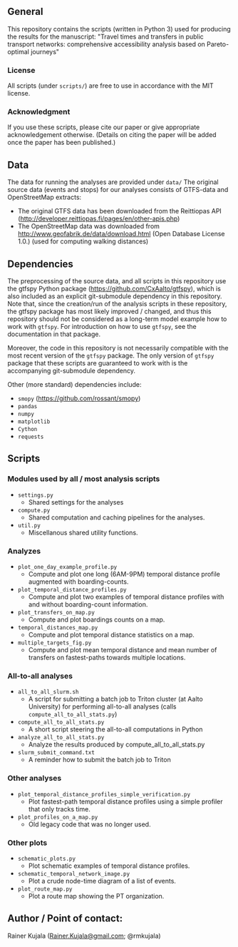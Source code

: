 ## General
This repository contains the scripts (written in Python 3) used for producing the results for the manuscript:
"Travel times and transfers in public transport networks: comprehensive accessibility analysis based on Pareto-optimal journeys"

### License
All scripts (under `scripts/`) are free to use in accordance with the MIT license.

### Acknowledgment
If you use these scripts, please cite our paper or give appropriate acknowledgement otherwise.
(Details on citing the paper will be added once the paper has been published.)

## Data
The data for running the analyses are provided under `data/`
The original source data (events and stops) for our analyses consists of GTFS-data and OpenStreetMap extracts:
- The original GTFS data has been downloaded from the Reittiopas API (http://developer.reittiopas.fi/pages/en/other-apis.php)
- The OpenStreetMap data was downloaded from http://www.geofabrik.de/data/download.html (Open Database License 1.0.)
    (used for computing walking distances)

## Dependencies
The preprocessing of the source data, and all scripts in this repository use the gtfspy Python package (https://github.com/CxAalto/gtfspy), which is also included as an explicit git-submodule dependency in this repository.
Note that, since the creation/run of the analysis scripts in these repository, the gtfspy package has most likely improved / changed, and thus this repository should not be considered as a long-term model example how to work with `gtfspy`.
For introduction on how to use `gtfspy`, see the documentation in that package.

Moreover, the code in this repository is not necessarily compatible with the most recent version of the `gtfspy` package.
The only version of `gtfspy` package that these scripts are guaranteed to work with is the accompanying git-submodule dependency.

Other (more standard) dependencies include:
- `smopy`  (https://github.com/rossant/smopy)
- `pandas`
- `numpy`
- `matplotlib`
- `Cython`
- `requests`

## Scripts

### Modules used by all / most analysis scripts
- `settings.py`
    - Shared settings for the analyses
- `compute.py`
    - Shared computation and caching pipelines for the analyses.
- `util.py`
    - Miscellanous shared utility functions.

### Analyzes
- `plot_one_day_example_profile.py`
    - Compute and plot one long (6AM-9PM) temporal distance profile augmented with boarding-counts.
- `plot_temporal_distance_profiles.py`
    - Compute and plot two examples of temporal distance profiles with and without boarding-count information.
- `plot_transfers_on_map.py`
    - Compute and plot boardings counts on a map.
- `temporal_distances_map.py`
    - Compute and plot temporal distance statistics on a map.
- `multiple_targets_fig.py`
    - Compute and plot mean temporal distance and mean number of transfers on fastest-paths towards multiple locations.

### All-to-all analyses
- `all_to_all_slurm.sh`
    - A script for submitting a batch job to Triton cluster (at Aalto University) for performing all-to-all analyses (calls `compute_all_to_all_stats.py`)
- `compute_all_to_all_stats.py`
    - A short script steering the all-to-all computations in Python
- `analyze_all_to_all_stats.py`
    - Analyze the results produced by compute_all_to_all_stats.py
- `slurm_submit_command.txt`
    - A reminder how to submit the batch job to Triton

### Other analyses
- `plot_temporal_distance_profiles_simple_verification.py`
    - Plot fastest-path temporal distance profiles using a simple profiler that only tracks time.
- `plot_profiles_on_a_map.py`
    - Old legacy code that was no longer used.

### Other plots
- `schematic_plots.py`
    - Plot schematic examples of temporal distance profiles.
- `schematic_temporal_network_image.py`
    - Plot a crude node-time diagram of a list of events.
- `plot_route_map.py`
    - Plot a route map showing the PT organization.

## Author / Point of contact:
Rainer Kujala (Rainer.Kujala@gmail.com; @rmkujala)
